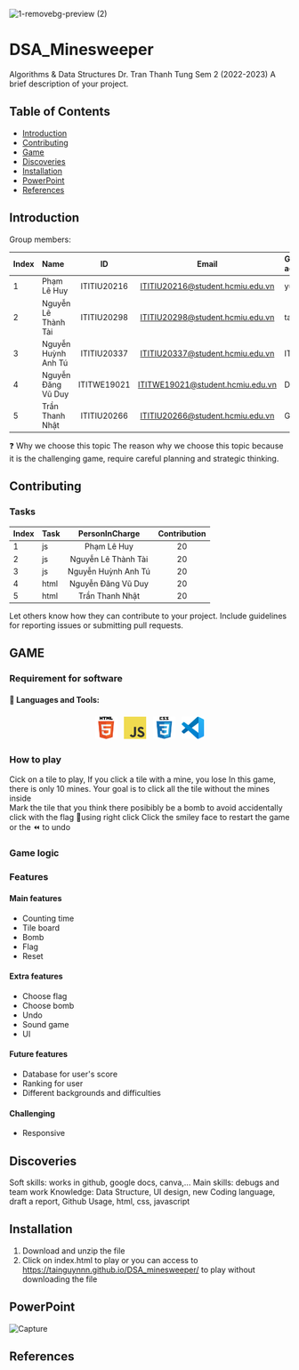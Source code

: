   
![1-removebg-preview (2)](https://github.com/tainguynnn/DSA_minesweeper/assets/91893958/ca045912-6376-483e-be66-07cb4feaa602)

# DSA_Minesweeper
Algorithms & Data Structures
Dr. Tran Thanh Tung
Sem 2 (2022-2023)
A brief description of your project.

## Table of Contents

- [Introduction](#introduction)
- [Contributing](#contributing)
- [Game](#game)
- [Discoveries](#discoveries)
- [Installation](#installation)
- [PowerPoint](#powerpoint)
- [References](#references)



## Introduction
Group members:

| Index | Name                   |     ID      |              Email               | Github account             |
|:------|:-----------------------|:-----------:|:--------------------------------:|:---------------------------|
| 1     | Phạm Lê Huy         | ITITIU20216 | ITITIU20216@student.hcmiu.edu.vn | yukihira09               |
| 2     | Nguyễn Lê Thành Tài  | ITITIU20298 | ITITIU20298@student.hcmiu.edu.vn | tainguynnn                |
| 3     | Nguyễn Huỳnh Anh Tú    | ITITIU20337 | ITITIU20337@student.hcmiu.edu.vn | ITITIU20337               |
| 4     | Nguyễn Đăng Vũ Duy    | ITITWE19021 | ITITWE19021@student.hcmiu.edu.vn | DuyTek                    |   
| 5     | Trần Thanh Nhật       | ITITIU20266 | ITITIU20266@student.hcmiu.edu.vn | Ginnit08                  | 



❓ Why we choose this topic
The reason why we choose this topic because it is the challenging game, require careful planning and strategic thinking. 

## Contributing
### Tasks  
| Index | Task                                                         | PersonInCharge | Contribution |
|:------|:-------------------------------------------------------------|:--------------:|:------------:|
| 1     |                js                  |   Phạm Lê Huy    |          20      |
| 2     |                 js          |   Nguyễn Lê Thành Tài   |          20      |
| 3     |                js       |  Nguyễn Huỳnh Anh Tú    |      20          |
| 4     |                 html        |  Nguyễn Đăng Vũ Duy      |          20      |
| 5     |                html                  |   Trần Thanh Nhật    |          20      |


Let others know how they can contribute to your project. Include guidelines for reporting issues or submitting pull requests.
## GAME 
### Requirement for software
 #### 🧰 Languages and Tools:
 <p align="center">
 <img src="https://raw.githubusercontent.com/github/explore/80688e429a7d4ef2fca1e82350fe8e3517d3494d/topics/html/html.png" alt="HTML" height="40" style="vertical-align:top; margin:4px">
 <img src="https://raw.githubusercontent.com/github/explore/80688e429a7d4ef2fca1e82350fe8e3517d3494d/topics/javascript/javascript.png" alt="Javascript" height="40" style="vertical-align:top; margin:4px">
 <img src="https://raw.githubusercontent.com/github/explore/80688e429a7d4ef2fca1e82350fe8e3517d3494d/topics/css/css.png" alt="Css" height="40" style="vertical-align:top; margin:4px">
 <img src="https://raw.githubusercontent.com/github/explore/80688e429a7d4ef2fca1e82350fe8e3517d3494d/topics/visual-studio-code/visual-studio-code.png" alt="VS Code" height="40" style="vertical-align:top; margin:4px">
 </p>

### How to play
Cick on a tile to play, If you click a tile with a mine, you lose
In this game, there is only 10 mines. Your goal is to click all the tile without the mines inside\
Mark the tile that you think there posibibly be a bomb to avoid accidentally click with the flag 🚩using right click
Click the smiley face to restart the game or the ⏪ to undo
### Game logic 
 
### Features
 #### Main features
- Counting time
- Tile board
- Bomb
- Flag
- Reset
 #### Extra features
- Choose flag
- Choose bomb
- Undo
- Sound game
- UI  
 #### Future features 
- Database for user's score
- Ranking for user
- Different backgrounds and difficulties
 #### Challenging
- Responsive
## Discoveries
Soft skills: works in github, google docs, canva,...
Main skills: debugs and team work
Knowledge: Data Structure, UI design, new Coding language, draft a report, Github Usage, html, css, javascript
## Installation
1. Download and unzip the file
2. Click on index.html to play
or you can access to https://tainguynnn.github.io/DSA_minesweeper/ to play without downloading the file
## PowerPoint
![Capture](https://github.com/tainguynnn/DSA_minesweeper/assets/91893958/c133dd44-90b3-4259-ae96-68b3c022c95b)

## References





